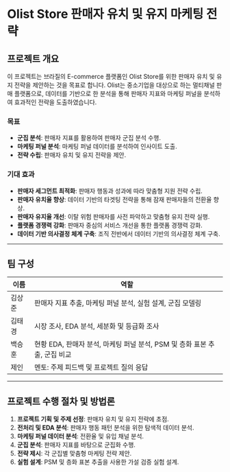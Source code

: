 # Olist Store 판매자 유치 및 유지 마케팅 전략

## 프로젝트 개요

이 프로젝트는 브라질의 E-commerce 플랫폼인 Olist Store를 위한 판매자 유치 및 유지 전략을 제안하는 것을 목표로 합니다. Olist는 중소기업을 대상으로 하는 멀티채널 판매 플랫폼으로, 데이터를 기반으로 한 분석을 통해 판매자 지표와 마케팅 퍼널을 분석하여 효과적인 전략을 도출하였습니다.

### 목표
- **군집 분석**: 판매자 지표를 활용하여 판매자 군집 분석 수행.
- **마케팅 퍼널 분석**: 마케팅 퍼널 데이터를 분석하여 인사이트 도출.
- **전략 수립**: 판매자 유치 및 유지 전략을 제안.

### 기대 효과
- **판매자 세그먼트 최적화**: 판매자 행동과 성과에 따라 맞춤형 지원 전략 수립.
- **판매자 유치율 향상**: 데이터 기반의 타겟팅 전략을 통해 잠재 판매자들의 전환율 향상.
- **판매자 유지율 개선**: 이탈 위험 판매자를 사전 파악하고 맞춤형 유지 전략 실행.
- **플랫폼 경쟁력 강화**: 판매자 중심의 서비스 개선을 통한 플랫폼 경쟁력 강화.
- **데이터 기반 의사결정 체계 구축**: 조직 전반에서 데이터 기반의 의사결정 체계 구축.

---

## 팀 구성

| 이름        | 역할                                            |
|-------------|-------------------------------------------------|
| 김상준     | 판매자 지표 추출, 마케팅 퍼널 분석, 실험 설계, 군집 모델링 |
| 김태경     | 시장 조사, EDA 분석, 세분화 및 등급화 조사       |
| 백승훈     | 현황 EDA, 판매자 분석, 마케팅 퍼널 분석, PSM 및 층화 표본 추출, 군집 비교 |
| 제인       | 멘토: 주제 피드백 및 프로젝트 질의 응답           |

---

## 프로젝트 수행 절차 및 방법론

1. **프로젝트 기획 및 주제 선정**: 판매자 유치 및 유지 전략에 초점.
2. **전처리 및 EDA 분석**: 판매자 행동 패턴 분석을 위한 탐색적 데이터 분석.
3. **마케팅 퍼널 데이터 분석**: 전환율 및 유입 채널 분석.
4. **군집 분석**: 판매자 지표를 바탕으로 군집화 수행.
5. **전략 제시**: 각 군집별 맞춤형 마케팅 전략 제안.
6. **실험 설계**: PSM 및 층화 표본 추출을 사용한 가설 검증 실험 설계.
